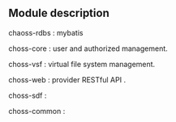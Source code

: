 
## Module description

chaoss-rdbs : mybatis 

choss-core : user and authorized management.

choss-vsf : virtual file system management.

choss-web : provider RESTful API .

choss-sdf : 

choss-common : 
